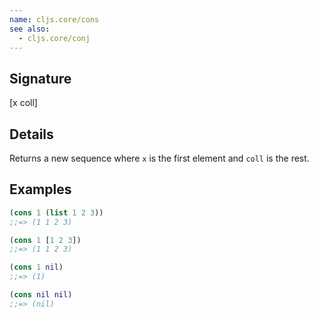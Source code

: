 ```yaml
---
name: cljs.core/cons
see also:
  - cljs.core/conj
---
```


## Signature
[x coll]


## Details

Returns a new sequence where `x` is the first element and `coll` is the rest.


## Examples

```clj
(cons 1 (list 1 2 3))
;;=> (1 1 2 3)

(cons 1 [1 2 3])
;;=> (1 1 2 3)

(cons 1 nil)
;;=> (1)

(cons nil nil)
;;=> (nil)
```

